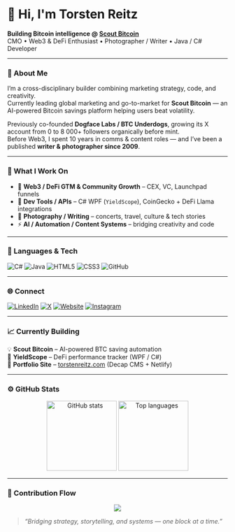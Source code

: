 # 👋 Hi, I'm Torsten Reitz  

**Building Bitcoin intelligence @ [Scout Bitcoin](https://scoutbitcoin.ai)**  
CMO • Web3 & DeFi Enthusiast • Photographer / Writer • Java / C# Developer  

---

### 🧭 About Me
I’m a cross-disciplinary builder combining marketing strategy, code, and creativity.  
Currently leading global marketing and go-to-market for **Scout Bitcoin** — an AI-powered Bitcoin savings platform helping users beat volatility.  

Previously co-founded **Dogface Labs / BTC Underdogs**, growing its X account from 0 to 8 000+ followers organically before mint.  
Before Web3, I spent 10 years in comms & content roles — and I’ve been a published **writer & photographer since 2009**.  

---

### 🧠 What I Work On
- 🚀 **Web3 / DeFi GTM & Community Growth** – CEX, VC, Launchpad funnels  
- 🧩 **Dev Tools / APIs** – C# WPF (`YieldScope`), CoinGecko + DeFi Llama integrations  
- 📸 **Photography / Writing** – concerts, travel, culture & tech stories  
- ⚡ **AI / Automation / Content Systems** – bridging creativity and code  

---

### 🧰 Languages & Tech
![C#](https://img.shields.io/badge/C%23-239120?style=for-the-badge&logo=csharp&logoColor=white)
![Java](https://img.shields.io/badge/Java-007396?style=for-the-badge&logo=java&logoColor=white)
![HTML5](https://img.shields.io/badge/HTML5-E34F26?style=for-the-badge&logo=html5&logoColor=white)
![CSS3](https://img.shields.io/badge/CSS3-1572B6?style=for-the-badge&logo=css3&logoColor=white)
![GitHub](https://img.shields.io/badge/GitHub-181717?style=for-the-badge&logo=github&logoColor=white)

---

### 🌐 Connect
[![LinkedIn](https://img.shields.io/badge/LinkedIn-0A66C2?style=flat-square&logo=linkedin&logoColor=white)](https://linkedin.com/in/torsten-reitz)
[![X](https://img.shields.io/badge/X_(Twitter)-000000?style=flat-square&logo=x&logoColor=white)](https://x.com/torstenreitz)
[![Website](https://img.shields.io/badge/Website-torstenreitz.com-orange?style=flat-square)](https://torstenreitz.com)
[![Instagram](https://img.shields.io/badge/Instagram-torstenrides-E4405F?style=flat-square&logo=instagram&logoColor=white)](https://instagram.com/torstenrides)

---

### 📈 Currently Building
💡 **Scout Bitcoin** – AI-powered BTC saving automation  
🧭 **YieldScope** – DeFi performance tracker (WPF / C#)  
📸 **Portfolio Site** – [torstenreitz.com](https://torstenreitz.com) (Decap CMS + Netlify)  

---

### ⚙️ GitHub Stats
<p align="center">
  <img src="https://github-readme-stats.vercel.app/api?username=TorstenReitz&show_icons=true&theme=tokyonight&hide_border=true" alt="GitHub stats" height="160" />
  <img src="https://github-readme-stats.vercel.app/api/top-langs/?username=TorstenReitz&layout=compact&theme=tokyonight&hide_border=true" alt="Top languages" height="160" />
</p>

---

### 🌊 Contribution Flow
<p align="center">
  <img src="https://capsule-render.vercel.app/api?type=waving&height=120&color=0:4e73df,100:2e59d9&section=footer" />
</p>

> _“Bridging strategy, storytelling, and systems — one block at a time.”_
